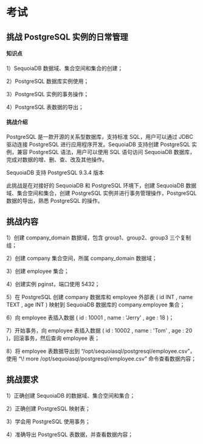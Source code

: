 # 考试

## 挑战 PostgreSQL 实例的日常管理

#### 知识点

1）SequoiaDB 数据域、集合空间和集合的创建；

2）PostgreSQL 数据库实例使用；

3）PostgreSQL 实例的事务操作；

4）PostgreSQL 表数据的导出；

#### 挑战介绍

PostgreSQL 是一款开源的关系型数据库，支持标准 SQL，用户可以通过 JDBC 驱动连接 PostgreSQL 进行应用程序开发。SequoiaDB 支持创建 PostgreSQL 实例，兼容 PostgreSQL 语法，用户可以使用 SQL 语句访问 SequoiaDB 数据库，完成对数据的增、删、查、改及其他操作。

SequoiaDB 支持 PostgreSQL 9.3.4 版本

此挑战是在对接好的 SequoiaDB 和 PostgreSQL 环境下，创建 SequoiaDB 数据域、集合空间和集合，创建 PostgreSQL 实例并进行事务管理操作，PostgreSQL 数据的导出，熟悉 PostgreSQL 的操作。

## 挑战内容

1）创建 company_domain 数据域，包含 group1、group2、group3 三个复制组；

2）创建 company 集合空间，所属 company_domain 数据域；

3）创建 employee 集合；

4）创建实例 pginst，端口使用 5432；

5）在 PostgreSQL 创建 company 数据库和 employee 外部表 ( id INT , name TEXT , age INT ) 映射到 SequoiaDB 数据库的 company.employee 集合；

6）向 employee 表插入数据 ( id : 10001 , name : 'Jerry' , age : 18 )；

7）开始事务，向 employee 表插入数据 ( id : 10002 , name : 'Tom' , age : 20 )，回滚事务，然后查询 employee 表；

8）将 employee 表数据导出到 “/opt/sequoiasql/postgresql/employee.csv”，使用 “\\! more /opt/sequoiasql/postgresql/employee.csv” 命令查看数据内容；

## 挑战要求

1）正确创建 SequoiaDB 的数据域、集合空间和集合；

2）正确创建 PostgreSQL 映射表；

3）学会用 PostgreSQL 使用事务；

4）准确导出 PostgreSQL 表数据，并查看数据内容；

